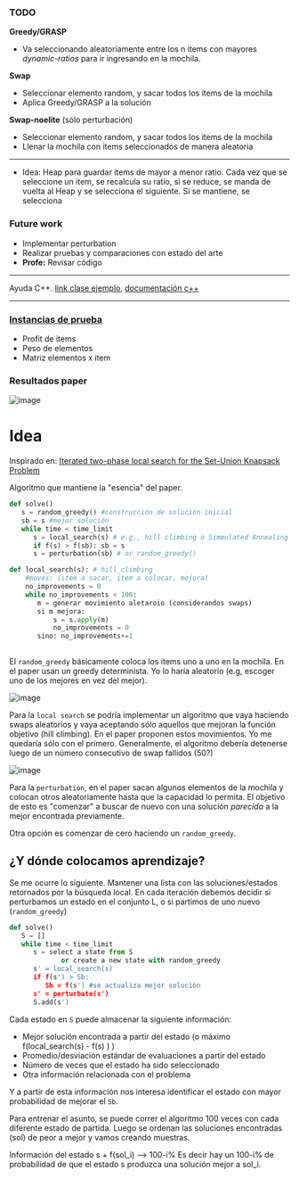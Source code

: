 ### TODO

**Greedy/GRASP**
- Va seleccionando aleatoriamente entre los n items con mayores *dynamic-ratios* para ir ingresando en la mochila.

**Swap**
  - Seleccionar elemento random, y sacar todos los items de la mochila
  - Aplica Greedy/GRASP a la solución 

**Swap-noelite** (sólo perturbación)
  - Seleccionar elemento random, y sacar todos los items de la mochila
  - Llenar la mochila con items seleccionados de manera aleatoria
	
---

- Idea: Heap para guardar items de mayor a menor ratio. Cada vez que se seleccione un item, se recalcula su ratio, si se reduce, se manda de vuelta al Heap y se selecciona el siguiente. Si se mantiene, se selecciona

### Future work

- Implementar perturbation
- Realizar pruebas y comparaciones con estado del arte
- **Profe:** Revisar código

--- 

Ayuda C++. [link clase ejemplo](https://dis.unal.edu.co/~fgonza/courses/2003/poo/c++.htm), [documentación c++](http://www.cplusplus.com/reference/list/list/)

---
### [Instancias de prueba](https://www.researchgate.net/publication/336126211_Three_kinds_of_SUKP_instances)
- Profit de items
- Peso de elementos
- Matriz elementos x item

### Resultados paper

![image](https://i.imgur.com/J9p4CUq.png)

Idea
==

Inspirado en:
[Iterated two-phase local search for the Set-Union Knapsack Problem](https://sci-hub.se/10.1016/j.future.2019.07.062)

Algoritmo que mantiene la "esencia" del paper.

````python
def solve()
   s = random_greedy() #construcción de solución inicial
   sb = s #mejor solución
   while time < time_limit
      s = local_search(s) # e.g., hill climbing o Simmulated Annealing para mejorar resultados
      if f(s) > f(sb): sb = s
      s = perturbation(sb) # or random_greedy()
````

````python
def local_search(s): # hill_climbing
    #moves: (item a sacar, item a colocar, mejora)
    no_improvements = 0
    while no_improvements < 100:
       m = generar movimiento aletaroio (considerandos swaps) 
       si m mejora: 
	       s = s.apply(m)
	       no_improvements = 0
	   sino: no_improvements+=1
       
````


El `random_greedy` básicamente coloca los items uno a uno en la mochila. En el paper usan un greedy determinista. Yo lo haría aleatorio (e.g, escoger uno de los mejores en vez del mejor).

![image](https://i.imgur.com/ZCPDunx.png)

Para la `local search` se podría implementar un algoritmo que vaya haciendo swaps aleatorios y vaya aceptando sólo aquellos que mejoran la función objetivo (hill climbing). En el paper proponen estos movimientos. Yo me quedaría sólo con el primero. Generalmente, el algoritmo debería detenerse luego de un número consecutivo de swap fallidos (50?)

![image](https://i.imgur.com/B5CNEqK.png)

Para la `perturbation`, en el paper sacan algunos elementos de la mochila y colocan otros aleatoriamente hasta que la capacidad lo permita. El objetivo de esto es "comenzar" a buscar de nuevo con una solución *parecida* a la mejor encontrada previamente.

Otra opción es comenzar de cero haciendo un `random_greedy`.


¿Y dónde colocamos aprendizaje?
---

Se me ocurre lo siguiente. Mantener una lista con las soluciones/estados retornados por la búsqueda local.
En cada iteración debemos decidir si perturbamos un estado en el conjunto L, o si partimos de uno nuevo (`random_greedy`)

````python
def solve()
   S = []
   while time < time_limit
      s = select a state from S 
	         or create a new state with random_greedy 
      s' = local_search(s)  
      if f(s') > Sb: 
         Sb = f(s') #se actualiza mejor solución
      s' = perturbate(s')
      S.add(s')
````

Cada estado en `S` puede almacenar la siguiente información:

- Mejor solución encontrada a partir del estado (o máximo f(local_search(s) - f(s) ) )
- Promedio/desviación estándar de evaluaciones a partir del estado
- Número de veces que el estado ha sido seleccionado
- Otra información relacionada con el problema

Y a partir de esta información nos interesa identificar el estado con mayor probabilidad de mejorar el `Sb`. 

Para entrenar el asunto, se puede correr el algoritmo 100 veces con cada diferente estado de partida. Luego se ordenan las soluciones encontradas (sol) de peor a mejor y vamos creando muestras.

Información del estado s + f(sol_i)  -->  100-i%
Es decir hay un 100-i% de probabilidad de que el estado s produzca una solución mejor a sol_i.

<!--stackedit_data:
eyJoaXN0b3J5IjpbLTEzNDY2MjU5OTIsMzM5ODMyMzA1LDk1OT
M2MTAzLDE0OTQ5OTAwNzIsMTQwMDY3OTA0OCwtMTQ4ODg5NzU1
NiwtNjY5MTAwNzUzLC0xMTgwMjE0MDk2LDE2NjkyNTAzMjEsOT
c2ODIyNzEzLC03ODE5OTkyNjIsMTQ0NTAyODA3OSwtNDY5Mzgw
MTksLTE2NjI3MTQ5MzIsLTQ1MDUyNDM3NCwxMzA3OTI2OTU0LC
04NDE2NTI5NzgsMjgzNzkwNzksMTAzNzUxMjYyMiw5NzI2NDY0
NjNdfQ==
-->